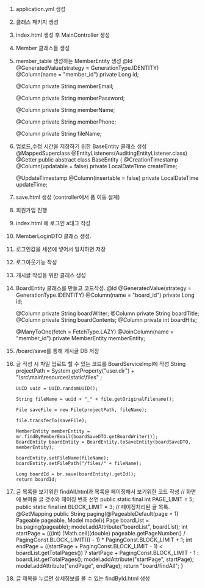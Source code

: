 1. application.yml 생성
2. 클래스 패키지 생성
3. index.html 생성 후 MainController 생성
4. Member 클래스들 생성
5. member_table 생성하는 MemberEntity 생성
   @Id
   @GeneratedValue(strategy = GenerationType.IDENTITY)
   @Column(name = "member_id")
   private Long id;

   @Column
   private String memberEmail;

   @Column
   private String memberPassword;

   @Column
   private String memberName;

   @Column
   private String memberPhone;

   @Column
   private String fileName;

6. 업로드,수정 시간을 저장하기 위한 BaseEntity 클래스 생성
   @MappedSuperclass
   @EntityListeners(AuditingEntityListener.class)
   @Getter
   public abstract class BaseEntity {
   @CreationTimestamp
   @Column(updatable = false)
   private LocalDateTime createTime;

   @UpdateTimestamp
   @Column(insertable = false)
   private LocalDateTime updateTime;

7. save.html 생성 (controller에서 폼 이동 설계)
8. 회원가입 진행
9. index.html 에 로그인 a태그 작성
10. MemberLoginDTO 클래스 생성.
11. 로그인값을 세션에 넣어서 일치하면 저장
12. 로그아웃기능 작성
13. 게시글 작성을 위한 클래스 생성
14. BoardEntity 클래스를 만들고 코드작성.
    @Id
    @GeneratedValue(strategy = GenerationType.IDENTITY)
    @Column(name = "board_id")
    private Long id;

    @Column
    private String boardWriter;
    @Column
    private String boardTitle;
    @Column
    private String boardContents;
    @Column
    private int boardHits;

    @ManyToOne(fetch = FetchType.LAZY)
    @JoinColumn(name = "member_id")
    private MemberEntity memberEntity;

15. /board/save를 통해 게시글 DB 저장
16. 글 작성 시 파일 업로드 할 수 있는 코드를 BoardServiceImpl에 작성
        String projectPath = System.getProperty("user.dir") + "\\src\\main\\resources\\static\\files" ;

        UUID uuid = UUID.randomUUID();

        String fileName = uuid + "_" + file.getOriginalFilename();

        File saveFile = new File(projectPath, fileName);

        file.transferTo(saveFile);

        MemberEntity memberEntity = mr.findByMemberEmail(boardSaveDTO.getBoardWriter());
        BoardEntity boardEntity = BoardEntity.toSaveEntity(boardSaveDTO, memberEntity);

        boardEntity.setFileName(fileName);
        boardEntity.setFilePath("/files/" + fileName);

        Long boardId = br.save(boardEntity).getId();
        return boardId;

17. 글 목록을 보기위한 findAll.html과 목록을 페이징해서 보기위한 코드 작성
    // 화면에 보여줄 글 갯수와 페이징 번호 선언
    public static final int PAGE_LIMIT = 5;
    public static final int BLOCK_LIMIT = 3;
    // 페이징처리된 글 목록.
    @GetMapping
    public String paging(@PageableDefault(page = 1) Pageable pageable, Model model){
        Page<BoardPagingDTO> boardList = bs.paging(pageable);
        model.addAttribute("boardList", boardList);
        int startPage = (((int) (Math.ceil((double) pageable.getPageNumber() / PagingConst.BLOCK_LIMIT))) - 1) * PagingConst.BLOCK_LIMIT + 1;
        int endPage = ((startPage + PagingConst.BLOCK_LIMIT - 1) < boardList.getTotalPages()) ? startPage + PagingConst.BLOCK_LIMIT - 1 : boardList.getTotalPages();
        model.addAttribute("startPage", startPage);
        model.addAttribute("endPage", endPage);
        return "board/findAll";
    }

18. 글 제목을 누르면 상세정보를 볼 수 있는 findById.html 생성



